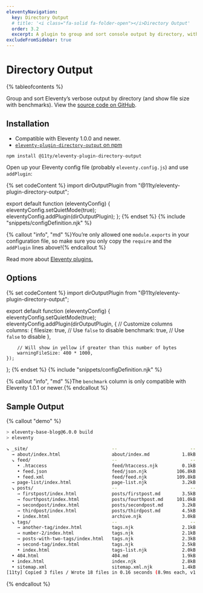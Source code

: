```yaml
---
eleventyNavigation:
  key: Directory Output
  # title: '<i class="fa-solid fa-folder-open"></i>Directory Output'
  order: 3.2
  excerpt: A plugin to group and sort console output by directory, with file size and benchmarks.
excludeFromSidebar: true
---
```


# Directory Output

{% tableofcontents %}

Group and sort Eleventy’s verbose output by directory (and show file size with benchmarks). View the [source code on GitHub](https://github.com/11ty/eleventy-plugin-directory-output).

## Installation

- Compatible with Eleventy 1.0.0 and newer.
- [`eleventy-plugin-directory-output` on npm](https://www.npmjs.com/package/@11ty/eleventy-plugin-directory-output)

```
npm install @11ty/eleventy-plugin-directory-output
```

Open up your Eleventy config file (probably `eleventy.config.js`) and use `addPlugin`:

{% set codeContent %}
import dirOutputPlugin from "@11ty/eleventy-plugin-directory-output";

export default function (eleventyConfig) {
	eleventyConfig.setQuietMode(true);
	eleventyConfig.addPlugin(dirOutputPlugin);
};
{% endset %}
{% include "snippets/configDefinition.njk" %}

{% callout "info", "md" %}You’re only allowed one `module.exports` in your configuration file, so make sure you only copy the `require` and the `addPlugin` lines above!{% endcallout %}

Read more about [Eleventy plugins.](/docs/plugins/)

## Options

{% set codeContent %}
import dirOutputPlugin from "@11ty/eleventy-plugin-directory-output";

export default function (eleventyConfig) {
	eleventyConfig.setQuietMode(true);
	eleventyConfig.addPlugin(dirOutputPlugin, {
		// Customize columns
		columns: {
			filesize: true, // Use `false` to disable
			benchmark: true, // Use `false` to disable
		},

		// Will show in yellow if greater than this number of bytes
		warningFileSize: 400 * 1000,
	});
};
{% endset %}
{% include "snippets/configDefinition.njk" %}

{% callout "info", "md" %}The `benchmark` column is only compatible with Eleventy 1.0.1 or newer.{% endcallout %}

## Sample Output

{% callout "demo" %}

```bash
> eleventy-base-blog@6.0.0 build
> eleventy

↘ _site/                               --                           --       --
  → about/index.html                   about/index.md            1.8kB    2.7ms
  ↘ feed/                              --                           --       --
    • .htaccess                        feed/htaccess.njk         0.1kB    0.2ms
    • feed.json                        feed/json.njk           106.8kB   17.3ms
    • feed.xml                         feed/feed.njk           109.8kB    9.8ms
  → page-list/index.html               page-list.njk             3.2kB    1.1ms
  ↘ posts/                             --                           --       --
    → firstpost/index.html             posts/firstpost.md        3.5kB    1.0ms
    → fourthpost/index.html            posts/fourthpost.md     101.0kB   27.2ms
    → secondpost/index.html            posts/secondpost.md       3.2kB    5.6ms
    → thirdpost/index.html             posts/thirdpost.md        4.5kB    7.5ms
    • index.html                       archive.njk               3.0kB   13.7ms
  ↘ tags/                              --                           --       --
    → another-tag/index.html           tags.njk                  2.1kB    0.9ms
    → number-2/index.html              tags.njk                  2.1kB    0.4ms
    → posts-with-two-tags/index.html   tags.njk                  2.3kB    0.2ms
    → second-tag/index.html            tags.njk                  2.5kB    0.5ms
    • index.html                       tags-list.njk             2.0kB    0.4ms
  • 404.html                           404.md                    1.9kB    0.4ms
  • index.html                         index.njk                 2.8kB    1.7ms
  • sitemap.xml                        sitemap.xml.njk           1.4kB    1.3ms
[11ty] Copied 3 files / Wrote 18 files in 0.16 seconds (8.9ms each, v1.0.1)
```

{% endcallout %}

